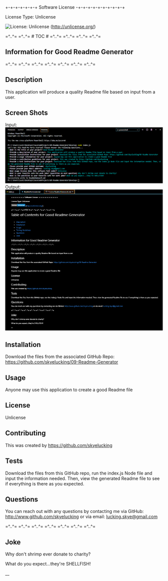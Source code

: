 
+-+-+-+-+-+-+ Software License -+-+-+-+-+-+-+-+-+-+

License Type:  Unlicense

 ![License: Unlicense](https://img.shields.io/badge/license-Unlicense-blue.svg)  (http://unlicense.org/)

=^..^=   =^..^=   # TOC #   =^..^=    =^..^=    =^..^=    =^..^=



## Information for Good Readme Generator ##  
=^..^=   =^..^=   =^..^=    =^..^=    =^..^=    =^..^=    =^..^=

## Description ## 
This application will produce a quality Readme file based on input from a user. 

## Screen Shots ##
Input:
<img src="Assets/SS1.png"> 
Output:
<img src="Assets/SS2.png">

## Installation ##
Download the files from the associated GitHub Repo: https://github.com/skyelucking/09-Readme-Generator

## Usage ##
Anyone may use this application to create a good Readme file

## License ##
Unlicense

## Contributing ##
This was created by https://github.com/skyelucking

## Tests ##
Download the files from this GitHub repo, run the index.js Node file and input the information needed. Then, view the generated Readme file to see if everything is there as you expected. 

## Questions ##
You can reach out with any questions by contacting me via GitHub: http://www.github.com/skyelucking or via email: lucking.skye@gmail.com

=^..^=   =^..^=   =^..^=    =^..^=    =^..^=    =^..^=    =^..^=
## Joke ##  
Why don't shrimp ever donate to charity?

What do you expect...they're SHELLFISH! 

__
 